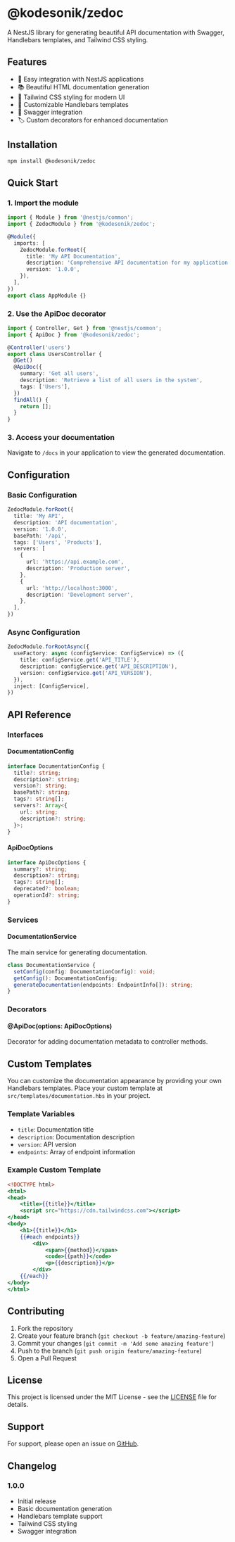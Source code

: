 # @kodesonik/zedoc

A NestJS library for generating beautiful API documentation with Swagger, Handlebars templates, and Tailwind CSS styling.

## Features

- 🚀 Easy integration with NestJS applications
- 📚 Beautiful HTML documentation generation
- 🎨 Tailwind CSS styling for modern UI
- 🔧 Customizable Handlebars templates
- 📖 Swagger integration
- 🏷️ Custom decorators for enhanced documentation

## Installation

```bash
npm install @kodesonik/zedoc
```

## Quick Start

### 1. Import the module

```typescript
import { Module } from '@nestjs/common';
import { ZedocModule } from '@kodesonik/zedoc';

@Module({
  imports: [
    ZedocModule.forRoot({
      title: 'My API Documentation',
      description: 'Comprehensive API documentation for my application',
      version: '1.0.0',
    }),
  ],
})
export class AppModule {}
```

### 2. Use the ApiDoc decorator

```typescript
import { Controller, Get } from '@nestjs/common';
import { ApiDoc } from '@kodesonik/zedoc';

@Controller('users')
export class UsersController {
  @Get()
  @ApiDoc({
    summary: 'Get all users',
    description: 'Retrieve a list of all users in the system',
    tags: ['Users'],
  })
  findAll() {
    return [];
  }
}
```

### 3. Access your documentation

Navigate to `/docs` in your application to view the generated documentation.

## Configuration

### Basic Configuration

```typescript
ZedocModule.forRoot({
  title: 'My API',
  description: 'API documentation',
  version: '1.0.0',
  basePath: '/api',
  tags: ['Users', 'Products'],
  servers: [
    {
      url: 'https://api.example.com',
      description: 'Production server',
    },
    {
      url: 'http://localhost:3000',
      description: 'Development server',
    },
  ],
})
```

### Async Configuration

```typescript
ZedocModule.forRootAsync({
  useFactory: async (configService: ConfigService) => ({
    title: configService.get('API_TITLE'),
    description: configService.get('API_DESCRIPTION'),
    version: configService.get('API_VERSION'),
  }),
  inject: [ConfigService],
})
```

## API Reference

### Interfaces

#### DocumentationConfig

```typescript
interface DocumentationConfig {
  title?: string;
  description?: string;
  version?: string;
  basePath?: string;
  tags?: string[];
  servers?: Array<{
    url: string;
    description?: string;
  }>;
}
```

#### ApiDocOptions

```typescript
interface ApiDocOptions {
  summary?: string;
  description?: string;
  tags?: string[];
  deprecated?: boolean;
  operationId?: string;
}
```

### Services

#### DocumentationService

The main service for generating documentation.

```typescript
class DocumentationService {
  setConfig(config: DocumentationConfig): void;
  getConfig(): DocumentationConfig;
  generateDocumentation(endpoints: EndpointInfo[]): string;
}
```

### Decorators

#### @ApiDoc(options: ApiDocOptions)

Decorator for adding documentation metadata to controller methods.

## Custom Templates

You can customize the documentation appearance by providing your own Handlebars templates. Place your custom template at `src/templates/documentation.hbs` in your project.

### Template Variables

- `title`: Documentation title
- `description`: Documentation description
- `version`: API version
- `endpoints`: Array of endpoint information

### Example Custom Template

```handlebars
<!DOCTYPE html>
<html>
<head>
    <title>{{title}}</title>
    <script src="https://cdn.tailwindcss.com"></script>
</head>
<body>
    <h1>{{title}}</h1>
    {{#each endpoints}}
        <div>
            <span>{{method}}</span>
            <code>{{path}}</code>
            <p>{{description}}</p>
        </div>
    {{/each}}
</body>
</html>
```

## Contributing

1. Fork the repository
2. Create your feature branch (`git checkout -b feature/amazing-feature`)
3. Commit your changes (`git commit -m 'Add some amazing feature'`)
4. Push to the branch (`git push origin feature/amazing-feature`)
5. Open a Pull Request

## License

This project is licensed under the MIT License - see the [LICENSE](LICENSE) file for details.

## Support

For support, please open an issue on [GitHub](https://github.com/kodesonik/zedoc/issues).

## Changelog

### 1.0.0
- Initial release
- Basic documentation generation
- Handlebars template support
- Tailwind CSS styling
- Swagger integration 